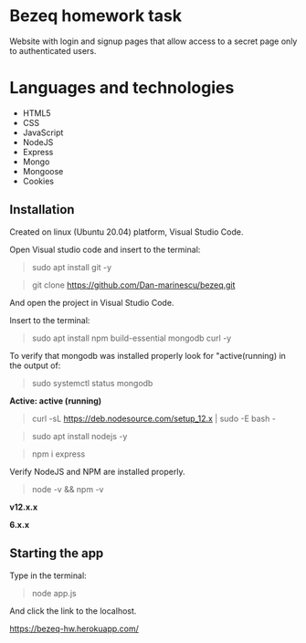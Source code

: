 # Bezeq homework task
Website with login and signup pages that allow access to a secret page only to authenticated users.

# Languages and technologies 
* HTML5
*  CSS
*  JavaScript
*  NodeJS
*  Express
*  Mongo
*  Mongoose
*  Cookies

## Installation
Created on linux (Ubuntu 20.04) platform, Visual Studio Code.

Open Visual studio code and insert to the terminal:
> sudo apt install git -y

> git clone https://github.com/Dan-marinescu/bezeq.git

And open the project in Visual Studio Code.

Insert to the terminal:
> sudo apt install npm build-essential mongodb curl  -y

To verify that mongodb was installed properly look for "active(running) in the output of:

> sudo systemctl status mongodb

**Active: active (running)**

> curl -sL https://deb.nodesource.com/setup_12.x | sudo -E bash -

> sudo apt install nodejs -y

> npm i express

Verify NodeJS and NPM are installed properly.

> node -v && npm -v

 **v12.x.x**
 
 **6.x.x**

## Starting the app
Type in the terminal:
> node app.js

And click the link to the localhost.

https://bezeq-hw.herokuapp.com/
